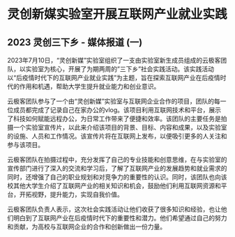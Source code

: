 # 灵创新媒实验室开展互联网产业就业实践

## 2023 灵创三下乡 - 媒体报道 (一)

2023年7月10日，“灵创新媒”实验室组织了一支由实验室新生成员组成的云极客团队，以实验室为核心，开展了为期两周的”三下乡”社会实践活动。该实践活动以“后疫情时代下的互联网产业就业实践”为主题，旨在探索互联网产业在后疫情时代的作用和机遇，帮助大学生提升就业能力和创业意识。

云极客团队参与了一个由“灵创新媒”实验室与互联网企业合作的项目，团队的每一位成员都完成了记录自己在家办公的vlog。该项目利用互联网技术和平台，展示了科技如何赋能远程办公，为日常工作带来了便捷和效率。该团队的主要任务是拍摄一个实验室宣传片，以此来介绍该项目的背景、目标、内容和成果，以及实验室的设施、人员和工作情况。该宣传片将在互联网上发布，以便吸引更多的人关注和参与该项目。

云极客团队在拍摄过程中，充分发挥了自己的专业技能和创意思维，在与实验室的宣传部门进行了深入的交流和学习后，了解了互联网产业的发展趋势和就业需求的同时，还增强了自己的职业规划和对竞争力的重要性的认识。同时，该团队也向该校其他大学生介绍了互联网产业的相关知识和机会，鼓励他们利用互联网资源和平台，开拓视野，提升能力，实现自我价值。

云极客团队负责人表示，这次社会实践活动让他们收获了很多知识和经验，也让他们明白到了互联网产业在后疫情时代下的重要性和潜力。他们希望通过自己的努力和贡献，为高校与互联网企业的合作和创新做出一份力量。
